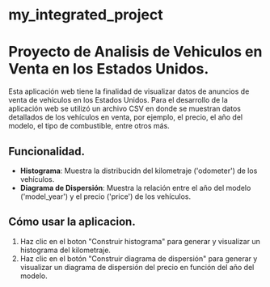# my_integrated_project
# Proyecto de Analisis de Vehiculos en Venta en los Estados Unidos.
Esta aplicación web tiene la finalidad de visualizar datos de anuncios de venta de vehículos en los Estados Unidos. Para el desarrollo de la aplicación web se utilizó un archivo CSV en donde se muestran datos detallados de los vehículos en venta, por ejemplo, el precio, el año del modelo, el tipo de combustible, entre otros más.

## Funcionalidad.

- **Histograma**: Muestra la distribucidn del kilometraje ('odometer') de los vehículos.
- **Diagrama de Dispersión**: Muestra la relación entre el año del modelo ('model_year') y el precio ('price') de los vehículos.

## Cómo usar la aplicacion.

1. Haz clic en el boton "Construir histograma" para generar y visualizar un histograma del kilometraje.
2. Haz clic en el botón "Construir diagrama de dispersión" para generar y visualizar un diagrama de dispersión del precio en función del año del modelo.